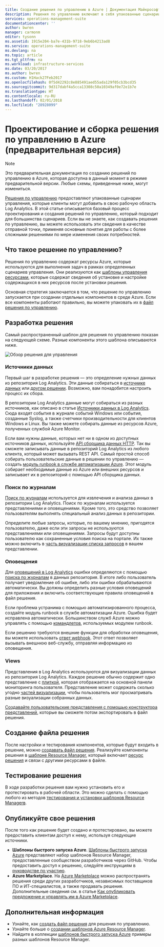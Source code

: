 ```yaml
---
title: Создание решения по управлению в Azure | Документация Майкрософт
description: Решения по управлению включают в себя упакованные сценарии управления в Azure, которые клиенты могут добавить в свою рабочую область Log Analytics.  В этой статье описано, как создавать решения для управления, которые можно использовать в своей среде или предоставлять другим пользователям.
services: operations-management-suite
documentationcenter: ''
author: bwren
manager: carmonm
editor: tysonn
ms.assetid: 1915e204-ba7e-431b-9718-9eb6b4213ad8
ms.service: operations-management-suite
ms.devlang: na
ms.topic: article
ms.tgt_pltfrm: na
ms.workload: infrastructure-services
ms.date: 03/20/2017
ms.author: bwren
ms.custom: H1Hack27Feb2017
ms.openlocfilehash: 0f5d42292c8e885491aed55ada129f05cb3bcd35
ms.sourcegitcommit: 9d317dabf4a5cca13308c50a10349af0e72e1b7e
ms.translationtype: HT
ms.contentlocale: ru-RU
ms.lasthandoff: 02/01/2018
ms.locfileid: "28928099"
---
```

# <a name="design-and-build-a-management-solution-in-azure-preview"></a>Проектирование и сборка решения по управлению в Azure (предварительная версия)
> [!NOTE]
> Это предварительная документация по созданию решений по управлению в Azure, которая доступна в данный момент в режиме предварительной версии. Любые схемы, приведенные ниже, могут измениться.

[Решения по управлению](operations-management-suite-solutions.md) предоставляют упакованные сценарии управления, которые клиенты могут добавить в свою рабочую область Log Analytics.  В этой статье описывается базовый процесс проектирования и создания решений по управлению, который подходит для большинства сценариев.  Если вы не знаете, как создавать решения по управлению, вы можете использовать эти сведения в качестве отправной точки, применяя основные понятия для работы с более сложными решениями по мере изменения своих потребностей.

## <a name="what-is-a-management-solution"></a>Что такое решение по управлению?

Решения по управлению содержат ресурсы Azure, которые используются для выполнения задач в рамках определенных сценариев управления.  Они реализуются как [шаблоны управления ресурсами](../azure-resource-manager/resource-manager-template-walkthrough.md), которые содержат сведения об установке и настройке содержащихся в них ресурсов после установки решения.

Основная стратегия заключается в том, что решение по управлению запускается при создании отдельных компонентов в среде Azure.  Если все компоненты работают правильно, вы можете упаковать их в [файл решения по управлению](operations-management-suite-solutions-solution-file.md). 


## <a name="design-your-solution"></a>Разработка решения
Самый распространенный шаблон для решения по управлению показан на следующей схеме.  Разные компоненты этого шаблона описываются ниже.

![Обзор решения для управления](media/operations-management-suite-solutions-creating/solution-overview.png)


### <a name="data-sources"></a>Источники данных
Первый шаг в разработке решения — это определение нужных данных из репозитория Log Analytics.  Эти данные собираться в [источнике данных](../log-analytics/log-analytics-data-sources.md) или [другом решении](operations-management-suite-solutions.md). Возможно, вам понадобится настроить процесс их сбора.

В репозитории Log Analytics данные могут собираться из разных источников, как описано в статье [Источники данных в Log Analytics](../log-analytics/log-analytics-data-sources.md).  Сюда входят события в журнале событий Windows или события, созданные Syslog, а также счетчики производительности для клиентов Windows и Linux.  Вы также можете собирать данные из ресурсов Azure, полученных службой Azure Monitor.  

Если вам нужны данные, которых нет ни в одном из доступных источников данных, используйте [API сборщика данных HTTP](../log-analytics/log-analytics-data-collector-api.md). Так вы сможете записывать данные в репозиторий Log Analytics из любого клиента, который может вызывать REST API.  Самый простой способ собирать пользовательские данные в решении по управлению — создать [модуль runbook в службе автоматизации Azure](../automation/automation-runbook-types.md). Этот модуль собирает необходимые данные из Azure или внешних ресурсов и записывает их в репозиторий с помощью API сборщика данных.  

### <a name="log-searches"></a>Поиск по журналам
[Поиск по журналам](../log-analytics/log-analytics-log-searches.md) используется для извлечения и анализа данных в репозитории Log Analytics.  Поиск по журналам используется представлениями и оповещениями. Кроме того, это средство позволяет пользователям выполнять специальный анализ данных в репозитории.  

Определите любые запросы, которые, по вашему мнению, пригодятся пользователю, даже если эти запросы не используются представлениями или оповещениями.  Запросы будут доступны пользователю как сохраненные условия поиска на портале. Их также можно включить в [часть визуализации списка запросов](../log-analytics/log-analytics-view-designer-parts.md#list-of-queries-part) в вашем представлении.

### <a name="alerts"></a>Оповещения
Для [оповещений в Log Analytics](../log-analytics/log-analytics-alerts.md) ошибки определяются с помощью [поиска по журналам](#log-searches) в данных репозитория.  В итоге либо пользователь получает уведомление об ошибке, либо эти ошибки обрабатываются автоматически. Вы должны определить разные условия оповещений для приложения и включить соответствующие правила оповещений в файл решения.

Если проблема устранима с помощью автоматизированного процесса, создайте модуль runbook в службе автоматизации Azure. Ошибка будет исправлена автоматически.  Большинством служб Azure можно управлять с помощью [командлетов](/powershell/azure/overview), используемых модулем runbook.

Если решению требуются внешние функции для обработки оповещения, вы можете использовать [ответ webhook](../log-analytics/log-analytics-alerts-actions.md).  Этот ответ позволяет вызывать внешнюю веб-службу, отправляя информацию из оповещения.

### <a name="views"></a>Views
Представления в Log Analytics используются для визуализации данных из репозитория Log Analytics.  Каждое решение обычно содержит одно представление с [плиткой](../log-analytics/log-analytics-view-designer-tiles.md), которая отображается на основной панели мониторинга пользователя.  Представление может содержать сколько угодно [частей визуализации](../log-analytics/log-analytics-view-designer-parts.md), чтобы пользователь мог просматривать разные визуализации собранных данных.

[Создавайте пользовательские представления с помощью конструктора представлений](../log-analytics/log-analytics-view-designer.md), которые вы сможете потом экспортировать в файл решения.  


## <a name="create-solution-file"></a>Создание файла решения
После настройки и тестирования компонентов, которые будут входить в решение, можно [создавать файл решения](operations-management-suite-solutions-solution-file.md).  Реализуйте компоненты решения в [шаблоне Resource Manager](../azure-resource-manager/resource-group-authoring-templates.md), который включает [ресурс решения](operations-management-suite-solutions-solution-file.md#solution-resource) и связи с другими ресурсами в файле.  


## <a name="test-your-solution"></a>Тестирование решения
В ходе разработки решения вам нужно установить его и протестировать в рабочей области.  Это можно сделать с помощью любого из методов [тестирования и установки шаблонов Resource Managerв](../azure-resource-manager/resource-group-template-deploy.md).

## <a name="publish-your-solution"></a>Опубликуйте свое решения
После того как решение будет создано и протестировано, вы можете предоставить клиентам доступ к нему, используя следующие источники.

- **Шаблоны быстрого запуска Azure**.  [Шаблоны быстрого запуска Azure](https://azure.microsoft.com/resources/templates/) представляют набор шаблонов Resource Manager, предоставленные сообществом разработчиков через GitHub.  Чтобы предоставить доступ к решению, следуйте инструкциям в [руководстве по участию](https://github.com/Azure/azure-quickstart-templates/tree/master/1-CONTRIBUTION-GUIDE).
- **Azure Marketplace**.  На [Azure Marketplace](https://azuremarketplace.microsoft.com/marketplace/) можно распространять решения среди других разработчиков, независимых поставщиков ПО и ИТ-специалистов, а также продавать решения.  Дополнительные сведения см. в статье [Как опубликовать предложение и управлять им в Azure Marketplace](../marketplace-publishing/marketplace-publishing-getting-started.md).



## <a name="next-steps"></a>Дополнительная информация
* Узнайте, как [создать файл решения](operations-management-suite-solutions-solution-file.md) для решения по управлению.
* Узнайте больше о [создании шаблонов Azure Resource Manager](../azure-resource-manager/resource-group-authoring-templates.md).
* Найдите в коллекции [шаблонов быстрого запуска Azure](https://azure.microsoft.com/documentation/templates) примеры разных шаблонов Resource Manager.